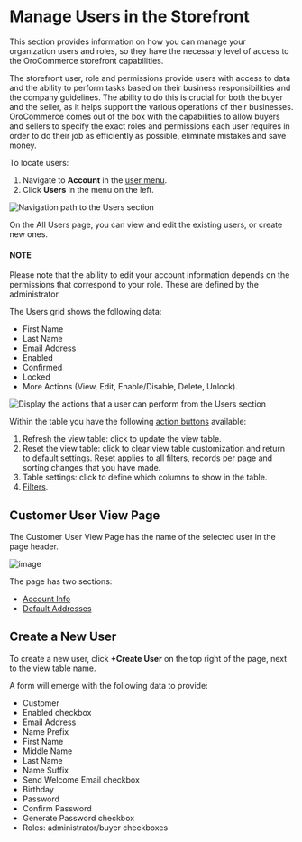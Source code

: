 <a id="frontstore-guide-users-roles"></a>

# Manage Users in the Storefront

This section provides information on how you can manage your organization users and roles, so they have the necessary level of access to the OroCommerce storefront capabilities.

The storefront user, role and permissions provide users with access to data and the ability to perform tasks based on their business responsibilities and the company guidelines. The ability to do this is crucial for both the buyer and the seller, as it helps support the various operations of their businesses. OroCommerce comes out of the box with the capabilities to allow buyers and sellers to specify the exact roles and permissions each user requires in order to do their job as efficiently as possible, eliminate mistakes and save money.

To locate users:

1. Navigate to **Account** in the [user menu](../../getting-started/general-layout.md#frontstore-guide-navigation-user-menu).
2. Click **Users** in the menu on the left.

![Navigation path to the Users section](user/img/storefront/users_roles/Users.png)

On the All Users page, you can view and edit the existing users, or create new ones.

#### NOTE
Please note that the ability to edit your account information depends on the permissions that correspond to your role. These are defined by the administrator.

The Users grid shows the following data:

* First Name
* Last Name
* Email Address
* Enabled
* Confirmed
* Locked
* More Actions (View, Edit, Enable/Disable, Delete, Unlock).

![Display the actions that a user can perform from the Users section](user/img/storefront/users_roles/users-actions.png)

Within the table you have the following [action buttons](../../getting-started/common-controls.md#frontstore-guide-navigation-action-buttons) available:

1. Refresh the view table: click <i class="fas fa-sync-alt" aria-hidden="true"></i> to update the view table.
2. Reset the view table: click <i class="fas fa-sync-alt" aria-hidden="true"></i> to clear view table customization and return to default settings. Reset applies to all filters, records per page and sorting changes that you have made.
3. Table settings: click <i class="fa fa-cog fa-lg" aria-hidden="true"></i> to define which columns to show in the table.
4. [Filters](../../getting-started/common-controls.md#frontstore-guide-navigation-filters).

## Customer User View Page

The Customer User View Page has the name of the selected user in the page header.

![image](user/img/storefront/users_roles/CustomerUser.png)

The page has two sections:

* [Account Info](../my-profile/index.md#frontstore-guide-profile-account)
* [Default Addresses](../my-profile/index.md#frontstore-guide-profile-default-addresses)

## Create a New User

To create a new user, click **+Create User** on the top right of the page, next to the view table name.

A form will emerge with the following data to provide:

* Customer
* Enabled checkbox
* Email Address
* Name Prefix
* First Name
* Middle Name
* Last Name
* Name Suffix
* Send Welcome Email checkbox
* Birthday
* Password
* Confirm Password
* Generate Password checkbox
* Roles: administrator/buyer checkboxes

<!-- fa-bars = fa-navicon -->
<!-- Ic Tiles is used as Set As Default in saved views, and as tiles in display layout options -->
<!-- IcPencil refers to Rename in Commerce and Inline Editing in CRM -->
<!-- Check mark in the square. -->
<!-- SortDesc is also used as drop-down arrow -->
